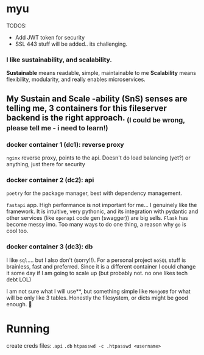# myu
TODOS:
- Add JWT token for security
- SSL 443 stuff will be added.. its challenging. 



### I like sustainability, and scalability.
**Sustainable** means readable, simple, maintainable to me
**Scalability** means flexibility, modularity, and really enables microservices. 

My Sustain and Scale -ability (SnS) senses are telling me, 3 containers for this fileserver backend 
is the right approach. <sub> (I could be wrong, please tell me - i need to learn!) </sub>
---

### docker container 1 (dc1): reverse proxy
`nginx` reverse proxy, points to the api. Doesn't do load balancing (yet?) or anything, just there for security

### docker container 2 (dc2): api
`poetry` for the package manager, best with dependency management. 

`fastapi` app. High performance is not important for me... I genuinely like the framework. It is intuitive, very pythonic, and its integration 
with pydantic and other services (like `openapi` code gen (swagger)) are big sells. `Flask` has become messy imo. Too
many ways to do one thing, a reason why `go` is cool too.

### docker container 3 (dc3): db
I like `sql`.... but I also don't (sorry!!). For a personal project `noSQL` stuff is brainless, fast and preferred.
Since it is a different container I could change it some day if I am going to scale up (but probably not. no one likes tech debt LOL)

I am not sure what I will use**, but something simple like `MongoDB` for what will be only like 3 tables. Honestly the filesystem, or dicts
might be good enough. :shrug:

# Running
create creds files: .`api` `.db`
`htpasswd -c .htpasswd <username>`